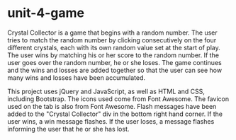 # unit-4-game

Crystal Collector is a game that begins with a random number. The user tries to match the random number by clicking consecutively on the four different crystals, each with its own random value set at the start of play. The user wins by matching his or her score to the random number. If the user goes over the random number, he or she loses. The game continues and the wins and losses are added together so that the user can see how many wins and losses have been accumulated.

This project uses jQuery and JavaScript, as well as HTML and CSS, including Bootstrap. The icons used come from Font Awesome. The favicon used on the tab is also from Font Awesome. Flash messages have been added to the "Crystal Collector" div in the bottom right hand corner. If the user wins, a win message flashes. If the user loses, a message flashes informing the user that he or she has lost.
